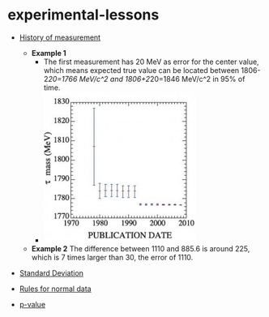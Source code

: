 # experimental-lessons

* [History of measurement](https://www.quantumdiaries.org/2009/06/08/history-of-measurement/)
  * **Example 1** 
    * The first measurement has 20 MeV as error for the center value, which means expected true value can be located between 1806-2*20=1766 MeV/c^2 and 1806+2*20=1846 MeV/c^2 in 95% of time. 
    * ![](https://github.com/alonzi/experimental-lessons/blob/master/tau-mass3-300x298.jpg)
  * **Example 2** The difference between 1110 and 885.6 is around 225, which is 7 times larger than 30, the error of 1110.
  
* [Standard Deviation](https://en.wikipedia.org/wiki/Standard_deviation)
* [Rules for normal data](https://en.wikipedia.org/wiki/Standard_deviation#Rules_for_normally_distributed_data)
* [p-value](https://en.wikipedia.org/wiki/P-value#Definition_and_interpretation)
